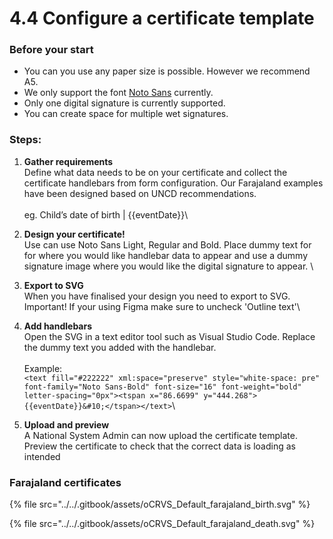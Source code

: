 # 4.4 Configure a certificate template

### Before your start

* You can you use any paper size is possible. However we recommend A5.
* We only support the font [Noto Sans](https://fonts.google.com/noto/specimen/Noto+Sans) currently.
* Only one digital signature is currently supported.
* You can create space for multiple wet signatures.

### Steps:

1. **Gather requirements** \
   Define what data needs to be on your certificate and collect the certificate handlebars from form configuration. Our Farajaland examples have been designed based on UNCD recommendations.\
   \
   eg. Child’s date of birth | \{{eventDate\}}\

2. **Design your certificate!** \
   Use can use Noto Sans Light, Regular and Bold. Place dummy text for for where you would like handlebar data to appear and use a dummy signature image where you would like the digital signature to appear. \

3. **Export to SVG** \
   When you have finalised your design you need to export to SVG. Important! If your using Figma make sure to uncheck 'Outline text'\

4. **Add handlebars** \
   Open the SVG in a text editor tool such as Visual Studio Code. Replace the dummy text you added with the handlebar.\
   \
   Example: \
   `<text fill="#222222" xml:space="preserve" style="white-space: pre" font-family="Noto Sans-Bold" font-size="16" font-weight="bold" letter-spacing="0px"><tspan x="86.6699" y="444.268">{{eventDate}}&#10;</tspan></text>`\

5. **Upload and preview**\
   A National System Admin can now upload the certificate template. Preview the certificate to check that the correct data is loading as intended

### Farajaland certificates

{% file src="../../.gitbook/assets/oCRVS_Default_farajaland_birth.svg" %}

{% file src="../../.gitbook/assets/oCRVS_Default_farajaland_death.svg" %}
